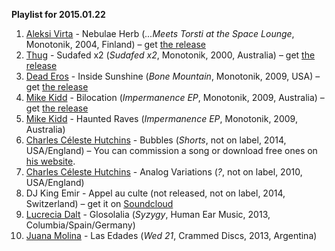 **Playlist for 2015.01.22**

1. [Aleksi Virta](http://musicbrainz.org/artist/b2d5b4a5-8778-4ae8-ab88-76d9e6b987c5) - Nebulae Herb (_...Meets Torsti at the Space Lounge_, Monotonik, 2004, Finland) – get [the release](https://archive.org/details/mtk123)
1. [Thug](http://musicbrainz.org/artist/927a29b5-1ef1-48f8-9c2b-cec25946b9af) - Sudafed x2 (_Sudafed x2_, Monotonik, 2000, Australia) – get [the release](https://archive.org/details/mtk020)
1. [Dead Eros](http://musicbrainz.org/artist/c6974187-1afa-4057-b737-72f167639bef) - Inside Sunshine (_Bone Mountain_, Monotonik, 2009, USA) – get [the release](https://archive.org/details/mtk218)
1. [Mike Kidd](http://musicbrainz.org/artist/7c31c917-66b0-495d-ba74-3a02b315ff9e) - Bilocation (_Impermanence EP_, Monotonik, 2009, Australia) – get [the release](https://archive.org/details/mtk219)
1. [Mike Kidd](http://musicbrainz.org/artist/7c31c917-66b0-495d-ba74-3a02b315ff9e) - Haunted Raves (_Impermanence EP_, Monotonik, 2009, Australia)
1. [Charles Céleste Hutchins](http://musicbrainz.org/artist/bb5044f5-0ef8-4afb-befa-123c21462c1a) - Bubbles (_Shorts_, not on label, 2014, USA/England) – You can commission a song or download free ones on [his website](http://www.berkeleynoise.com/celesteh/podcast/).
1. [Charles Céleste Hutchins](http://musicbrainz.org/artist/bb5044f5-0ef8-4afb-befa-123c21462c1a) - Analog Variations (_?_, not on label, 2010, USA/England)
1. DJ King Emir - Appel au culte (not released, not on label, 2014, Switzerland) – get it on [Soundcloud](https://soundcloud.com/djkingemir/appel-au-culte)
1. [Lucrecia Dalt](http://musicbrainz.org/artist/245f7a1a-b799-40f1-a11a-6b379dbe0fa1) - Glosolalia (_Syzygy_, Human Ear Music, 2013, Columbia/Spain/Germany)
1. [Juana Molina](http://musicbrainz.org/artist/eca5dd0e-edc7-4658-85f0-762e263b4acd) - Las Edades (_Wed 21_, Crammed Discs, 2013, Argentina)